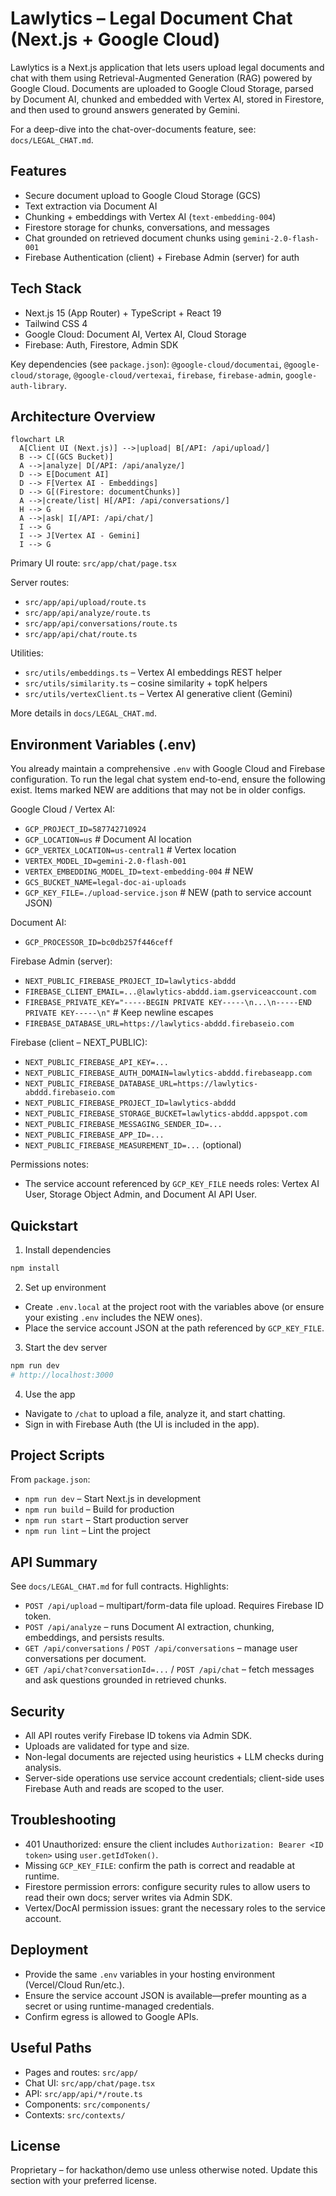 # Lawlytics – Legal Document Chat (Next.js + Google Cloud)

Lawlytics is a Next.js application that lets users upload legal documents and chat with them using Retrieval-Augmented Generation (RAG) powered by Google Cloud. Documents are uploaded to Google Cloud Storage, parsed by Document AI, chunked and embedded with Vertex AI, stored in Firestore, and then used to ground answers generated by Gemini.

For a deep-dive into the chat-over-documents feature, see: `docs/LEGAL_CHAT.md`.

## Features

- Secure document upload to Google Cloud Storage (GCS)
- Text extraction via Document AI
- Chunking + embeddings with Vertex AI (`text-embedding-004`)
- Firestore storage for chunks, conversations, and messages
- Chat grounded on retrieved document chunks using `gemini-2.0-flash-001`
- Firebase Authentication (client) + Firebase Admin (server) for auth

## Tech Stack

- Next.js 15 (App Router) + TypeScript + React 19
- Tailwind CSS 4
- Google Cloud: Document AI, Vertex AI, Cloud Storage
- Firebase: Auth, Firestore, Admin SDK

Key dependencies (see `package.json`): `@google-cloud/documentai`, `@google-cloud/storage`, `@google-cloud/vertexai`, `firebase`, `firebase-admin`, `google-auth-library`.

## Architecture Overview

```mermaid
flowchart LR
  A[Client UI (Next.js)] -->|upload| B[/API: /api/upload/]
  B --> C[(GCS Bucket)]
  A -->|analyze| D[/API: /api/analyze/]
  D --> E[Document AI]
  D --> F[Vertex AI - Embeddings]
  D --> G[(Firestore: documentChunks)]
  A -->|create/list| H[/API: /api/conversations/]
  H --> G
  A -->|ask| I[/API: /api/chat/]
  I --> G
  I --> J[Vertex AI - Gemini]
  I --> G
```

Primary UI route: `src/app/chat/page.tsx`

Server routes:
- `src/app/api/upload/route.ts`
- `src/app/api/analyze/route.ts`
- `src/app/api/conversations/route.ts`
- `src/app/api/chat/route.ts`

Utilities:
- `src/utils/embeddings.ts` – Vertex AI embeddings REST helper
- `src/utils/similarity.ts` – cosine similarity + topK helpers
- `src/utils/vertexClient.ts` – Vertex AI generative client (Gemini)

More details in `docs/LEGAL_CHAT.md`.

## Environment Variables (.env)

You already maintain a comprehensive `.env` with Google Cloud and Firebase configuration. To run the legal chat system end-to-end, ensure the following exist. Items marked NEW are additions that may not be in older configs.

Google Cloud / Vertex AI:
- `GCP_PROJECT_ID=587742710924`
- `GCP_LOCATION=us`                   # Document AI location
- `GCP_VERTEX_LOCATION=us-central1`   # Vertex location
- `VERTEX_MODEL_ID=gemini-2.0-flash-001`
- `VERTEX_EMBEDDING_MODEL_ID=text-embedding-004`  # NEW
- `GCS_BUCKET_NAME=legal-doc-ai-uploads`
- `GCP_KEY_FILE=./upload-service.json`            # NEW (path to service account JSON)

Document AI:
- `GCP_PROCESSOR_ID=bc0db257f446ceff`

Firebase Admin (server):
- `NEXT_PUBLIC_FIREBASE_PROJECT_ID=lawlytics-abddd`
- `FIREBASE_CLIENT_EMAIL=...@lawlytics-abddd.iam.gserviceaccount.com`
- `FIREBASE_PRIVATE_KEY="-----BEGIN PRIVATE KEY-----\n...\n-----END PRIVATE KEY-----\n"`  # Keep newline escapes
- `FIREBASE_DATABASE_URL=https://lawlytics-abddd.firebaseio.com`

Firebase (client – NEXT_PUBLIC):
- `NEXT_PUBLIC_FIREBASE_API_KEY=...`
- `NEXT_PUBLIC_FIREBASE_AUTH_DOMAIN=lawlytics-abddd.firebaseapp.com`
- `NEXT_PUBLIC_FIREBASE_DATABASE_URL=https://lawlytics-abddd.firebaseio.com`
- `NEXT_PUBLIC_FIREBASE_PROJECT_ID=lawlytics-abddd`
- `NEXT_PUBLIC_FIREBASE_STORAGE_BUCKET=lawlytics-abddd.appspot.com`
- `NEXT_PUBLIC_FIREBASE_MESSAGING_SENDER_ID=...`
- `NEXT_PUBLIC_FIREBASE_APP_ID=...`
- `NEXT_PUBLIC_FIREBASE_MEASUREMENT_ID=...` (optional)

Permissions notes:
- The service account referenced by `GCP_KEY_FILE` needs roles: Vertex AI User, Storage Object Admin, and Document AI API User.

## Quickstart

1) Install dependencies
```bash
npm install
```

2) Set up environment
- Create `.env.local` at the project root with the variables above (or ensure your existing `.env` includes the NEW ones).
- Place the service account JSON at the path referenced by `GCP_KEY_FILE`.

3) Start the dev server
```bash
npm run dev
# http://localhost:3000
```

4) Use the app
- Navigate to `/chat` to upload a file, analyze it, and start chatting.
- Sign in with Firebase Auth (the UI is included in the app).

## Project Scripts

From `package.json`:
- `npm run dev` – Start Next.js in development
- `npm run build` – Build for production
- `npm run start` – Start production server
- `npm run lint` – Lint the project

## API Summary

See `docs/LEGAL_CHAT.md` for full contracts. Highlights:
- `POST /api/upload` – multipart/form-data file upload. Requires Firebase ID token.
- `POST /api/analyze` – runs Document AI extraction, chunking, embeddings, and persists results.
- `GET /api/conversations` / `POST /api/conversations` – manage user conversations per document.
- `GET /api/chat?conversationId=...` / `POST /api/chat` – fetch messages and ask questions grounded in retrieved chunks.

## Security

- All API routes verify Firebase ID tokens via Admin SDK.
- Uploads are validated for type and size.
- Non-legal documents are rejected using heuristics + LLM checks during analysis.
- Server-side operations use service account credentials; client-side uses Firebase Auth and reads are scoped to the user.

## Troubleshooting

- 401 Unauthorized: ensure the client includes `Authorization: Bearer <ID token>` using `user.getIdToken()`.
- Missing `GCP_KEY_FILE`: confirm the path is correct and readable at runtime.
- Firestore permission errors: configure security rules to allow users to read their own docs; server writes via Admin SDK.
- Vertex/DocAI permission issues: grant the necessary roles to the service account.

## Deployment

- Provide the same `.env` variables in your hosting environment (Vercel/Cloud Run/etc.).
- Ensure the service account JSON is available—prefer mounting as a secret or using runtime-managed credentials.
- Confirm egress is allowed to Google APIs.

## Useful Paths

- Pages and routes: `src/app/`
- Chat UI: `src/app/chat/page.tsx`
- API: `src/app/api/*/route.ts`
- Components: `src/components/`
- Contexts: `src/contexts/`

## License

Proprietary – for hackathon/demo use unless otherwise noted. Update this section with your preferred license.


